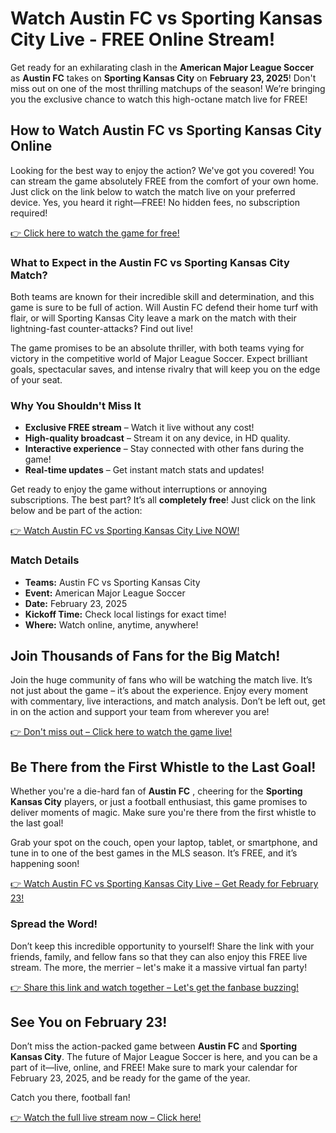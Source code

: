 # Watch Austin FC vs Sporting Kansas City Live - FREE Online Stream!

Get ready for an exhilarating clash in the **American Major League Soccer** as **Austin FC** takes on **Sporting Kansas City** on **February 23, 2025**! Don't miss out on one of the most thrilling matchups of the season! We’re bringing you the exclusive chance to watch this high-octane match live for FREE!

## How to Watch Austin FC vs Sporting Kansas City Online

Looking for the best way to enjoy the action? We've got you covered! You can stream the game absolutely FREE from the comfort of your own home. Just click on the link below to watch the match live on your preferred device. Yes, you heard it right—FREE! No hidden fees, no subscription required!

[👉 Click here to watch the game for free!](https://tinyurl.com/livestreamfreeo?st=Austin+FC+vs+Sporting+Kansas+City&si=gh)

### What to Expect in the Austin FC vs Sporting Kansas City Match?

Both teams are known for their incredible skill and determination, and this game is sure to be full of action. Will Austin FC defend their home turf with flair, or will Sporting Kansas City leave a mark on the match with their lightning-fast counter-attacks? Find out live!

The game promises to be an absolute thriller, with both teams vying for victory in the competitive world of Major League Soccer. Expect brilliant goals, spectacular saves, and intense rivalry that will keep you on the edge of your seat.

### Why You Shouldn't Miss It

- **Exclusive FREE stream** – Watch it live without any cost!
- **High-quality broadcast** – Stream it on any device, in HD quality.
- **Interactive experience** – Stay connected with other fans during the game!
- **Real-time updates** – Get instant match stats and updates!

Get ready to enjoy the game without interruptions or annoying subscriptions. The best part? It’s all **completely free**! Just click on the link below and be part of the action:

[👉 Watch Austin FC vs Sporting Kansas City Live NOW!](https://tinyurl.com/livestreamfreeo?st=Austin+FC+vs+Sporting+Kansas+City&si=gh)

### Match Details

- **Teams:** Austin FC vs Sporting Kansas City
- **Event:** American Major League Soccer
- **Date:** February 23, 2025
- **Kickoff Time:** Check local listings for exact time!
- **Where:** Watch online, anytime, anywhere!

## Join Thousands of Fans for the Big Match!

Join the huge community of fans who will be watching the match live. It’s not just about the game – it’s about the experience. Enjoy every moment with commentary, live interactions, and match analysis. Don’t be left out, get in on the action and support your team from wherever you are!

[👉 Don't miss out – Click here to watch the game live!](https://tinyurl.com/livestreamfreeo?st=Austin+FC+vs+Sporting+Kansas+City&si=gh)

## Be There from the First Whistle to the Last Goal!

Whether you're a die-hard fan of **Austin FC** , cheering for the **Sporting Kansas City** players, or just a football enthusiast, this game promises to deliver moments of magic. Make sure you're there from the first whistle to the last goal!

Grab your spot on the couch, open your laptop, tablet, or smartphone, and tune in to one of the best games in the MLS season. It’s FREE, and it’s happening soon!

[👉 Watch Austin FC vs Sporting Kansas City Live – Get Ready for February 23!](https://tinyurl.com/livestreamfreeo?st=Austin+FC+vs+Sporting+Kansas+City&si=gh)

### Spread the Word!

Don’t keep this incredible opportunity to yourself! Share the link with your friends, family, and fellow fans so that they can also enjoy this FREE live stream. The more, the merrier – let's make it a massive virtual fan party!

[👉 Share this link and watch together – Let's get the fanbase buzzing!](https://tinyurl.com/livestreamfreeo?st=Austin+FC+vs+Sporting+Kansas+City&si=gh)

## See You on February 23!

Don’t miss the action-packed game between **Austin FC** and **Sporting Kansas City**. The future of Major League Soccer is here, and you can be a part of it—live, online, and FREE! Make sure to mark your calendar for February 23, 2025, and be ready for the game of the year.

Catch you there, football fan!

[👉 Watch the full live stream now – Click here!](https://tinyurl.com/livestreamfreeo?st=Austin+FC+vs+Sporting+Kansas+City&si=gh)
